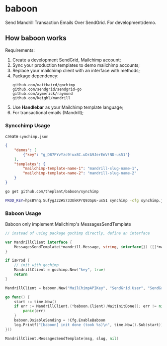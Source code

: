 # baboon

Send Mandrill Transaction Emails Over SendGrid. For development/demo.


## How baboon works

Requirements:

1. Create a development SendGrid, Mailchimp account;
2. Sync your production templates to demo mailchimp accounts;
3. Replace your mailchimp client with an interface with methods;
4. Package dependency:
	```
	github.com/mattbaird/gochimp
	github.com/sendgrid/sendgrid-go
	github.com/aymerick/raymond
	github.com/keighl/mandrill
	```
5. Use __Handlebar__ as your Mailchimp template language;
6. For transactional emails (Mandrill);

### Syncchimp Usage

create `synchimp.json`

```json
{
	"demos": [
		{"key": "g_D87PYvYzc9!ux8C.uDrA9JerEnV!ND-us51"}
	],
	"templates": {
		"mailchimp-template-name-1": "mandrill-slug-name-1",
		"mailchimp-template-name-2": "mandrill-slug-name-2"
	}
}
```

```bash
go get github.com/theplant/baboon/synchimp

PROD_KEY=hpsBYnq.SufygJ22#5733UkKPrQ93GpG-us51 synchimp -cfg synchimp.json
```

### Baboon Usage

Baboon only implement Mailchimp's MessagesSendTemplate

```go
// instead of using package gochimp directly, define an interface

var MandrillClient interface {
	MessagesSendTemplate(*mandrill.Message, string, interface{}) ([]*mandrill.Response, error)
}

if isProd {
	// init with gochimp
	MandrillClient = gochimp.New("key", true)
	return
}

MandrillClient = baboon.New("MailChimpAPIKey", "SendGrid.User", "SendGrid.Pw")

go func() {
	start := time.Now()
	if err := MandrillClient.(*baboon.Client).WaitInitDone(); err != nil {
		panic(err)
	}
	baboon.DsiableSending = !Cfg.EnableBaboon
	log.Printf("[baboon] init done (took %s)\n", time.Now().Sub(start))
}()

MandrillClient.MessagesSendTemplate(msg, slug, nil)
```
